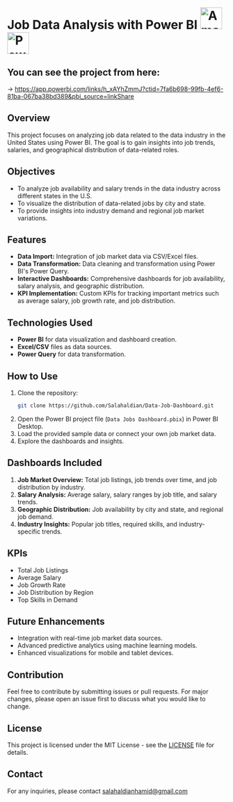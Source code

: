 # Job Data Analysis with Power BI  <img src="https://upload.wikimedia.org/wikipedia/commons/a/a9/Amazon_logo.svg" alt="Amazon Logo" width="50"/>   <img src="https://upload.wikimedia.org/wikipedia/commons/c/cf/New_Power_BI_Logo.svg" alt="Power BI Logo" width="50"/>

## You can see the project from here:
   -> https://app.powerbi.com/links/h_xAYhZmmJ?ctid=7fa6b698-99fb-4ef6-81ba-067ba38bd389&pbi_source=linkShare 

## Overview
This project focuses on analyzing job data related to the data industry in the United States using Power BI. The goal is to gain insights into job trends, salaries, and geographical distribution of data-related roles.

## Objectives
- To analyze job availability and salary trends in the data industry across different states in the U.S.
- To visualize the distribution of data-related jobs by city and state.
- To provide insights into industry demand and regional job market variations.

## Features
- **Data Import:** Integration of job market data via CSV/Excel files.
- **Data Transformation:** Data cleaning and transformation using Power BI's Power Query.
- **Interactive Dashboards:** Comprehensive dashboards for job availability, salary analysis, and geographic distribution.
- **KPI Implementation:** Custom KPIs for tracking important metrics such as average salary, job growth rate, and job distribution.

## Technologies Used
- **Power BI** for data visualization and dashboard creation.
- **Excel/CSV** files as data sources.
- **Power Query** for data transformation.

## How to Use
1. Clone the repository:
   ```bash
   git clone https://github.com/Salahaldian/Data-Job-Dashboard.git
   ```
2. Open the Power BI project file (`Data Jobs Dashboard.pbix`) in Power BI Desktop.
3. Load the provided sample data or connect your own job market data.
4. Explore the dashboards and insights.

## Dashboards Included
1. **Job Market Overview:** Total job listings, job trends over time, and job distribution by industry.
2. **Salary Analysis:** Average salary, salary ranges by job title, and salary trends.
3. **Geographic Distribution:** Job availability by city and state, and regional job demand.
4. **Industry Insights:** Popular job titles, required skills, and industry-specific trends.

## KPIs
- Total Job Listings
- Average Salary
- Job Growth Rate
- Job Distribution by Region
- Top Skills in Demand

## Future Enhancements
- Integration with real-time job market data sources.
- Advanced predictive analytics using machine learning models.
- Enhanced visualizations for mobile and tablet devices.

## Contribution
Feel free to contribute by submitting issues or pull requests. For major changes, please open an issue first to discuss what you would like to change.

## License
This project is licensed under the MIT License - see the [LICENSE](LICENSE) file for details.

## Contact
For any inquiries, please contact salahaldianhamid@gmail.com
